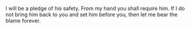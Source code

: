 I will be a pledge of his safety. From my hand you shall require him. If I do not bring him back to you and set him before you, then let me bear the blame forever.
